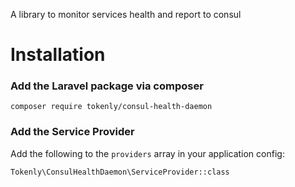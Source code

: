 A library to monitor services health and report to consul


# Installation


### Add the Laravel package via composer

```
composer require tokenly/consul-health-daemon
```

### Add the Service Provider

Add the following to the `providers` array in your application config:

```
Tokenly\ConsulHealthDaemon\ServiceProvider::class
```


